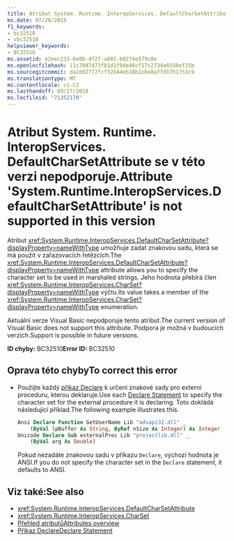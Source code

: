 ```yaml
---
title: Atribut System. Runtime. InteropServices. DefaultCharSetAttribute se v této verzi nepodporuje.
ms.date: 07/20/2015
f1_keywords:
- bc32510
- vbc32510
helpviewer_keywords:
- BC32510
ms.assetid: e2eec233-6e0b-4f2f-a801-b0274e579c0e
ms.openlocfilehash: 11c7887d73fb1d1f0de40cf17c2734e6558ef25b
ms.sourcegitcommit: da2dd2772fcf32b44eb18b1cbe8affd17b1753c9
ms.translationtype: MT
ms.contentlocale: cs-CZ
ms.lasthandoff: 09/27/2019
ms.locfileid: "71352170"
---
```

# <a name="attribute-systemruntimeinteropservicesdefaultcharsetattribute-is-not-supported-in-this-version"></a><span data-ttu-id="4b610-102">Atribut System. Runtime. InteropServices. DefaultCharSetAttribute se v této verzi nepodporuje.</span><span class="sxs-lookup"><span data-stu-id="4b610-102">Attribute 'System.Runtime.InteropServices.DefaultCharSetAttribute' is not supported in this version</span></span>
<span data-ttu-id="4b610-103">Atribut <xref:System.Runtime.InteropServices.DefaultCharSetAttribute?displayProperty=nameWithType> umožňuje zadat znakovou sadu, která se má použít v zařazovacích řetězcích.</span><span class="sxs-lookup"><span data-stu-id="4b610-103">The <xref:System.Runtime.InteropServices.DefaultCharSetAttribute?displayProperty=nameWithType> attribute allows you to specify the character set to be used in marshaled strings.</span></span> <span data-ttu-id="4b610-104">Jeho hodnota přebírá člen <xref:System.Runtime.InteropServices.CharSet?displayProperty=nameWithType> výčtu.</span><span class="sxs-lookup"><span data-stu-id="4b610-104">Its value takes a member of the <xref:System.Runtime.InteropServices.CharSet?displayProperty=nameWithType> enumeration.</span></span>  
  
 <span data-ttu-id="4b610-105">Aktuální verze Visual Basic nepodporuje tento atribut.</span><span class="sxs-lookup"><span data-stu-id="4b610-105">The current version of Visual Basic does not support this attribute.</span></span> <span data-ttu-id="4b610-106">Podpora je možná v budoucích verzích.</span><span class="sxs-lookup"><span data-stu-id="4b610-106">Support is possible in future versions.</span></span>  
  
 <span data-ttu-id="4b610-107">**ID chyby:** BC32510</span><span class="sxs-lookup"><span data-stu-id="4b610-107">**Error ID:** BC32510</span></span>  
  
## <a name="to-correct-this-error"></a><span data-ttu-id="4b610-108">Oprava této chyby</span><span class="sxs-lookup"><span data-stu-id="4b610-108">To correct this error</span></span>  
  
- <span data-ttu-id="4b610-109">Použijte každý [příkaz Declare](../../visual-basic/language-reference/statements/declare-statement.md) k určení znakové sady pro externí proceduru, kterou deklaruje.</span><span class="sxs-lookup"><span data-stu-id="4b610-109">Use each [Declare Statement](../../visual-basic/language-reference/statements/declare-statement.md) to specify the character set for the external procedure it is declaring.</span></span> <span data-ttu-id="4b610-110">Toto dokládá následující příklad.</span><span class="sxs-lookup"><span data-stu-id="4b610-110">The following example illustrates this.</span></span>  
  
    ```vb  
    Ansi Declare Function GetUserName Lib "advapi32.dll" _  
        (ByVal lpBuffer As String, ByRef nSize As Integer) As Integer  
    Unicode Declare Sub externalProc Lib "projectlib.dll" _  
        (ByVal arg As Double)  
    ```  
  
     <span data-ttu-id="4b610-111">Pokud nezadáte znakovou sadu v příkazu `Declare`, výchozí hodnota je ANSI.</span><span class="sxs-lookup"><span data-stu-id="4b610-111">If you do not specify the character set in the `Declare` statement, it defaults to ANSI.</span></span>  
  
## <a name="see-also"></a><span data-ttu-id="4b610-112">Viz také:</span><span class="sxs-lookup"><span data-stu-id="4b610-112">See also</span></span>

- <xref:System.Runtime.InteropServices.DefaultCharSetAttribute>
- <xref:System.Runtime.InteropServices.CharSet>
- [<span data-ttu-id="4b610-113">Přehled atributů</span><span class="sxs-lookup"><span data-stu-id="4b610-113">Attributes overview</span></span>](../programming-guide/concepts/attributes/index.md)
- [<span data-ttu-id="4b610-114">Příkaz Declare</span><span class="sxs-lookup"><span data-stu-id="4b610-114">Declare Statement</span></span>](../../visual-basic/language-reference/statements/declare-statement.md)
